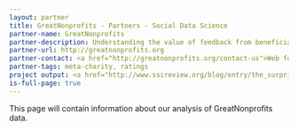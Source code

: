 ```yaml
---
layout: partner
title: GreatNonprofits - Partners - Social Data Science
partner-name: GreatNonprofits
partner-description: Understanding the value of feedback from beneficiaries; constructing a meaningful nonprofit rating when feedback comes from disparate sources
partner-url: http://greatnonprofits.org
partner-contact: <a href="http://greatnonprofits.org/contact-us">Web form</a>
partner-tags: meta-charity, ratings
project output: <a href="http://www.ssireview.org/blog/entry/the_surprising_truth_behind_beneficiary_feedback"Article published on Stanford Social Innovation Review</a>
is-full-page: true
---
```


This page will contain information about our analysis of GreatNonprofits data.
